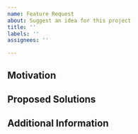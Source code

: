 ```yaml
---
name: Feature Request
about: Suggest an idea for this project
title: ''
labels: ''
assignees: ''

---
```


<!--

Welcome! Thanks for suggesting features!

Do you want to ask a question? Are you looking for support?
Please ask us on
- Discord: https://discord.com/invite/uCPdDXzbdv
- GitHub Discussions: https://github.com/SeaQL/.github/discussions/new

Make sure you have a clear feature specification before open an issue. Alternatively, please start an "Idea" thread on GitHub Discussions and let's formulate the solution together.

-->

## Motivation

<!-- what is the use case? what is the expected outcome? -->

## Proposed Solutions

<!-- what are the proposed solutions? how it solve the problem or achieve the goal? -->

## Additional Information

<!-- any other additional information that might be helpful -->

